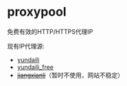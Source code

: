 # proxypool
免费有效的HTTP/HTTPS代理IP

现有IP代理源:

- [yundaili](http://www.ip.3366.net)
- [yundaili_free](http://www.ip.3366.net/free)
- <del>[jiangxianli](https://ip.jiangxianli.com)</del>（暂时不使用，网站不稳定）
